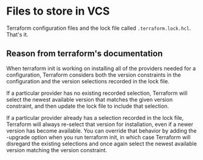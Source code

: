 # Files to store in VCS
Terraform configuration files and the lock file
called `.terraform.lock.hcl`. That's it.

## Reason from terraform's documentation
When terraform init is working on installing all of the providers needed 
for a configuration, Terraform considers both the version constraints in the 
configuration and the version selections recorded in the lock file.

If a particular provider has no existing recorded selection, Terraform will 
select the newest available version that matches the given version constraint, 
and then update the lock file to include that selection.

If a particular provider already has a selection recorded in the lock 
file, Terraform will always re-select that version for installation, 
even if a newer version has become available. You can 
override that behavior by adding the -upgrade option when you run 
terraform init, in which case Terraform will disregard the existing selections 
and once again select the newest available version matching the version constraint.

